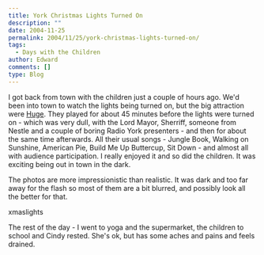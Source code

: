 ```yaml
---
title: York Christmas Lights Turned On
description: ""
date: 2004-11-25
permalink: 2004/11/25/york-christmas-lights-turned-on/
tags:
  - Days with the Children
author: Edward
comments: []
type: Blog
---
```


I got back from town with the children just a couple of hours ago. We\'d
been into town to watch the lights being turned on, but the big
attraction were [Huge][1]. They played for about 45 minutes before the
lights were turned on - which was very dull, with the Lord Mayor,
Sherriff, someone from Nestle and a couple of boring Radio York
presenters - and then for about the same time afterwards. All their
usual songs - Jungle Book, Walking on Sunshine, American Pie, Build Me
Up Buttercup, Sit Down - and almost all with audience participation. I
really enjoyed it and so did the children. It was exciting being out in
town in the dark.

The photos are more impressionistic than realistic. It was dark and too
far away for the flash so most of them are a bit blurred, and possibly
look all the better for that.

<wpg2>xmaslights</wpg2>

The rest of the day - I went to yoga and the supermarket, the children
to school and Cindy rested. She\'s ok, but has some aches and pains and
feels drained.



[1]: https://www.hugepartyband.co.uk
